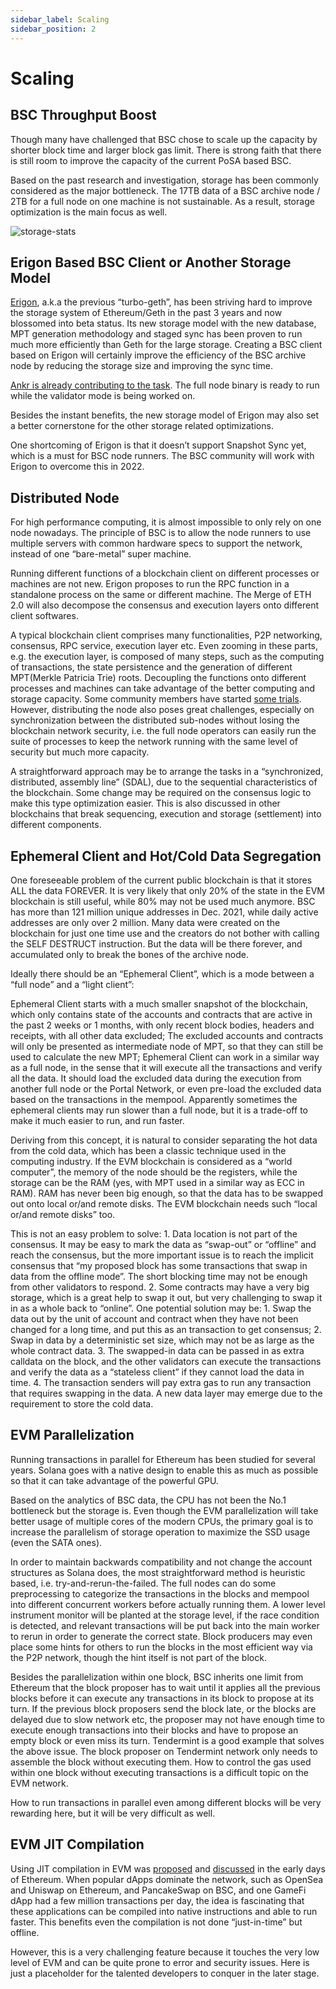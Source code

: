 ```yaml
---
sidebar_label: Scaling
sidebar_position: 2
---
```


# Scaling 

## BSC Throughput Boost

Though many have challenged that BSC chose to scale up the capacity by shorter block time and larger block gas limit. There is strong faith that there is still room to improve the capacity of the current PoSA based BSC.

Based on the past research and investigation, storage has been commonly considered as the major bottleneck. The 17TB data of a BSC archive node / 2TB for a full node on one machine is not sustainable. As a result, storage optimization is the main focus as well.

![storage-stats](https://global.discourse-cdn.com/standard11/uploads/binancesmartchain1/original/1X/d177780f6baa8cfe6c6b5761b08b980d51cabcee.jpeg)

## Erigon Based BSC Client or Another Storage Model
[Erigon](https://github.com/ledgerwatch/erigon), a.k.a the previous “turbo-geth”, has been striving hard to improve the storage system of Ethereum/Geth in the past 3 years and now blossomed into beta status. Its new storage model with the new database, MPT generation methodology and staged sync has been proven to run much more efficiently than Geth for the large storage. Creating a BSC client based on Erigon will certainly improve the efficiency of the BSC archive node by reducing the storage size and improving the sync time.

[Ankr is already contributing to the task](https://github.com/bnb-chain/bsc-erigon). The full node binary is ready to run while the validator mode is being worked on.

Besides the instant benefits, the new storage model of Erigon may also set a better cornerstone for the other storage related optimizations.

One shortcoming of Erigon is that it doesn’t support Snapshot Sync yet, which is a must for BSC node runners. The BSC community will work with Erigon to overcome this in 2022.

## Distributed Node
For high performance computing, it is almost impossible to only rely on one node nowadays. The principle of BSC is to allow the node runners to use multiple servers with common hardware specs to support the network, instead of one “bare-metal” super machine.

Running different functions of a blockchain client on different processes or machines are not new. Erigon proposes to run the RPC function in a standalone process on the same or different machine. The Merge of ETH 2.0 will also decompose the consensus and execution layers onto different client softwares.

A typical blockchain client comprises many functionalities, P2P networking, consensus, RPC service, execution layer etc. Even zooming in these parts, e.g. the execution layer, is composed of many steps, such as the computing of transactions, the state persistence and the generation of different MPT(Merkle Patricia Trie) roots. Decoupling the functions onto different processes and machines can take advantage of the better computing and storage capacity. Some community members have started [some trials](https://github.com/binance-chain/bsc/pull/640). However, distributing the node also poses great challenges, especially on synchronization between the distributed sub-nodes without losing the blockchain network security, i.e. the full node operators can easily run the suite of processes to keep the network running with the same level of security but much more capacity.

A straightforward approach may be to arrange the tasks in a “synchronized, distributed, assembly line” (SDAL), due to the sequential characteristics of the blockchain. Some change may be required on the consensus logic to make this type optimization easier. This is also discussed in other blockchains that break sequencing, execution and storage (settlement) into different components.

## Ephemeral Client and Hot/Cold Data Segregation
One foreseeable problem of the current public blockchain is that it stores ALL the data FOREVER. It is very likely that only 20% of the state in the EVM blockchain is still useful, while 80% may not be used much anymore. BSC has more than 121 million unique addresses in Dec. 2021, while daily active addresses are only over 2 million. Many data were created on the blockchain for just one time use and the creators do not bother with calling the SELF DESTRUCT instruction. But the data will be there forever, and accumulated only to break the bones of the archive node.

Ideally there should be an “Ephemeral Client”, which is a mode between a “full node” and a “light client”:

Ephemeral Client starts with a much smaller snapshot of the blockchain, which only contains state of the accounts and contracts that are active in the past 2 weeks or 1 months, with only recent block bodies, headers and receipts, with all other data excluded;
The excluded accounts and contracts will only be presented as intermediate node of MPT, so that they can still be used to calculate the new MPT;
Ephemeral Client can work in a similar way as a full node, in the sense that it will execute all the transactions and verify all the data. It should load the excluded data during the execution from another full node or the Portal Network, or even pre-load the excluded data based on the transactions in the mempool.
Apparently sometimes the ephemeral clients may run slower than a full node, but it is a trade-off to make it much easier to run, and run faster.

Deriving from this concept, it is natural to consider separating the hot data from the cold data, which has been a classic technique used in the computing industry. If the EVM blockchain is considered as a “world computer”, the memory of the node should be the registers, while the storage can be the RAM (yes, with MPT used in a similar way as ECC in RAM). RAM has never been big enough, so that the data has to be swapped out onto local or/and remote disks. The EVM blockchain needs such “local or/and remote disks” too.

This is not an easy problem to solve:
    1. Data location is not part of the consensus. It may be easy to mark the data as “swap-out” or “offline” and reach the consensus, but the more important issue is to reach the implicit consensus that “my proposed block has some transactions that swap in data from the offline mode”. The short blocking time may not be enough from other validators to respond.
    2. Some contracts may have a very big storage, which is a great help to swap it out, but very challenging to swap it in as a whole back to “online”.
One potential solution may be:
    1. Swap the data out by the unit of account and contract when they have not been changed for a long time, and put this as an transaction to get consensus;
    2. Swap in data by a deterministic set size, which may not be as large as the whole contract data.
    3. The swapped-in data can be passed in as extra calldata on the block, and the other validators can execute the transactions and verify the data as a “stateless client” if they cannot load the data in time.
    4. The transaction senders will pay extra gas to run any transaction that requires swapping in the data.
A new data layer may emerge due to the requirement to store the cold data.

## EVM Parallelization
Running transactions in parallel for Ethereum has been studied for several years. Solana goes with a native design to enable this as much as possible so that it can take advantage of the powerful GPU.

Based on the analytics of BSC data, the CPU has not been the No.1 bottleneck but the storage is. Even though the EVM parallelization will take better usage of multiple cores of the modern CPUs, the primary goal is to increase the parallelism of storage operation to maximize the SSD usage (even the SATA ones).

In order to maintain backwards compatibility and not change the account structures as Solana does, the most straightforward method is heuristic based, i.e. try-and-rerun-the-failed. The full nodes can do some preprocessing to categorize the transactions in the blocks and mempool into different concurrent workers before actually running them. A lower level instrument monitor will be planted at the storage level, if the race condition is detected, and relevant transactions will be put back into the main worker to rerun in order to generate the correct state. Block producers may even place some hints for others to run the blocks in the most efficient way via the P2P network, though the hint itself is not part of the block.

Besides the parallelization within one block, BSC inherits one limit from Ethereum that the block proposer has to wait until it applies all the previous blocks before it can execute any transactions in its block to propose at its turn. If the previous block proposers send the block late, or the blocks are delayed due to slow network etc, the proposer may not have enough time to execute enough transactions into their blocks and have to propose an empty block or even miss its turn. Tendermint is a good example that solves the above issue. The block proposer on Tendermint network only needs to assemble the block without executing them. How to control the gas used within one block without executing transactions is a difficult topic on the EVM network.

How to run transactions in parallel even among different blocks will be very rewarding here, but it will be very difficult as well.

## EVM JIT Compilation
Using JIT compilation in EVM was [proposed](https://github.com/ethereum/evmjit) and [discussed](https://ethresear.ch/t/evm-performance/2791) in the early days of Ethereum. When popular dApps dominate the network, such as OpenSea and Uniswap on Ethereum, and PancakeSwap on BSC, and one GameFi dApp had a few million transactions per day, the idea is fascinating that these applications can be compiled into native instructions and able to run faster. This benefits even the compilation is not done “just-in-time” but offline.

However, this is a very challenging feature because it touches the very low level of EVM and can be quite prone to error and security issues. Here is just a placeholder for the talented developers to conquer in the later stage.

